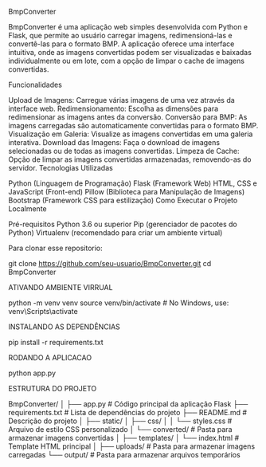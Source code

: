 BmpConverter

BmpConverter é uma aplicação web simples desenvolvida com Python e Flask, que permite ao usuário carregar imagens, redimensioná-las e convertê-las para o formato BMP. A aplicação oferece uma interface intuitiva, onde as imagens convertidas podem ser visualizadas e baixadas individualmente ou em lote, com a opção de limpar o cache de imagens convertidas.

Funcionalidades

Upload de Imagens: Carregue várias imagens de uma vez através da interface web.
Redimensionamento: Escolha as dimensões para redimensionar as imagens antes da conversão.
Conversão para BMP: As imagens carregadas são automaticamente convertidas para o formato BMP.
Visualização em Galeria: Visualize as imagens convertidas em uma galeria interativa.
Download das Imagens: Faça o download de imagens selecionadas ou de todas as imagens convertidas.
Limpeza de Cache: Opção de limpar as imagens convertidas armazenadas, removendo-as do servidor.
Tecnologias Utilizadas

Python (Linguagem de Programação)
Flask (Framework Web)
HTML, CSS e JavaScript (Front-end)
Pillow (Biblioteca para Manipulação de Imagens)
Bootstrap (Framework CSS para estilização)
Como Executar o Projeto Localmente

Pré-requisitos
Python 3.6 ou superior
Pip (gerenciador de pacotes do Python)
Virtualenv (recomendado para criar um ambiente virtual)

Para clonar esse repositorio:

git clone https://github.com/seu-usuario/BmpConverter.git
cd BmpConverter

ATIVANDO AMBIENTE VIRRUAL

python -m venv venv
source venv/bin/activate  # No Windows, use: venv\Scripts\activate

INSTALANDO AS DEPENDÊNCIAS 

pip install -r requirements.txt


RODANDO A APLICACAO 

python app.py


ESTRUTURA DO PROJETO

BmpConverter/
│
├── app.py                 # Código principal da aplicação Flask
├── requirements.txt       # Lista de dependências do projeto
├── README.md              # Descrição do projeto
│
├── static/
│   ├── css/
│   │   └── styles.css     # Arquivo de estilo CSS personalizado
│   └── converted/         # Pasta para armazenar imagens convertidas
│
├── templates/
│   └── index.html         # Template HTML principal
│
├── uploads/               # Pasta para armazenar imagens carregadas
└── output/                # Pasta para armazenar arquivos temporários



